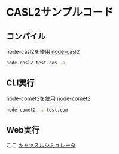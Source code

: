 # CASL2サンプルコード
## コンパイル
node-casl2を使用
[node-casl2](https://github.com/node-casl2-comet2/node-casl2)

```sh
node-casl2 test.cas -o 
```

## CLI実行
node-comet2を使用
[node-comet2](https://github.com/node-casl2-comet2/node-comet2)

```sh
node-comet2 -i test.com
```

## Web実行
ここ
[キャッスルシミュレータ](https://www.chiba-fjb.ac.jp/fjb_labo/casl/index.html)

